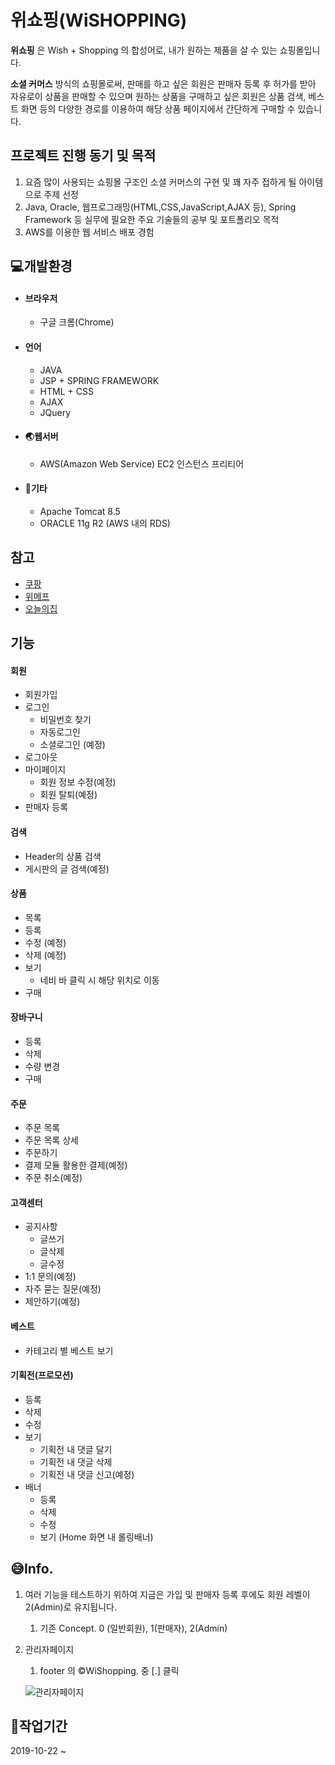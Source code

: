 # 위쇼핑(WiSHOPPING)

__위쇼핑__ 은 Wish + Shopping 의 합성어로, 내가 원하는 제품을 살 수 있는 쇼핑몰입니다.

__소셜 커머스__ 방식의 쇼핑몰로써, 판매를 하고 싶은 회원은 판매자 등록 후 허가를 받아 자유로이 상품을 판매할 수 있으며 원하는 상품을 구매하고 싶은 회원은 상품 검색, 베스트 화면 등의 다양한 경로를 이용하여 해당 상품 페이지에서 간단하게 구매할 수 있습니다.



## 프로젝트 진행 동기 및 목적

1. 요즘 많이 사용되는 쇼핑몰 구조인 소셜 커머스의 구현 및 꽤 자주 접하게 될 아이템으로 주제 선정
2. Java, Oracle, 웹프로그래밍(HTML,CSS,JavaScript,AJAX 등), Spring Framework 등 실무에 필요한 주요 기술들의 공부 및 포트폴리오 목적
3. AWS를 이용한 웹 서비스 배포 경험



## &#128187;개발환경

- #### 브라우저

  - 구글 크롬(Chrome)



- #### 언어

  - JAVA
  - JSP + SPRING FRAMEWORK
  - HTML + CSS
  - AJAX
  - JQuery

  

- #### &#127759;웹서버

  - AWS(Amazon Web Service) EC2 인스턴스 프리티어
  
  

- #### &#127928;기타

  - Apache Tomcat 8.5
  - ORACLE 11g R2 (AWS 내의 RDS)





## 참고
- [쿠팡](https://www.coupang.com/)
- [위메프](https://www.wemakeprice.com/)
- [오늘의집](https://ohou.se/)



## 기능
#### __회원__

- 회원가입
- 로그인
   - 비밀번호 찾기
   - 자동로그인
   - 소셜로그인 (예정)
 - 로그아웃
 - 마이페이지
    - 회원 정보 수정(예정)
    - 회원 탈퇴(예정)
 - 판매자 등록



#### __검색__

- Header의 상품 검색
- 게시판의 글 검색(예정)



#### __상품__

- 목록
- 등록
- 수정 (예정)
- 삭제 (예정)
- 보기
  - 네비 바 클릭 시 해당 위치로 이동
- 구매



#### __장바구니__

- 등록
- 삭제
- 수량 변경
- 구매



#### __주문__

- 주문 목록
- 주문 목록 상세
- 주문하기
- 결제 모듈 활용한 결제(예정)
- 주문 취소(예정)



#### __고객센터__

- 공지사항
  - 글쓰기
  - 글삭제
  - 글수정
- 1:1 문의(예정)
- 자주 묻는 질문(예정)
- 제안하기(예정)



#### __베스트__

- 카테고리 별 베스트 보기



#### __기획전(프로모션)__

- 등록
- 삭제
- 수정
- 보기
  - 기획전 내 댓글 달기
  - 기획전 내 댓글 삭제
  - 기획전 내 댓글 신고(예정)
- 배너
   - 등록
   - 삭제
   - 수정
   - 보기 (Home 화면 내 롤링배너)



## &#128517;Info.

1. 여러 기능을 테스트하기 위하여 지금은 가입 및 판매자 등록 후에도 회원 레벨이 2(Admin)로 유지됩니다.
   
   1. 기존 Concept. 0 (일반회원), 1(판매자), 2(Admin)
   
2. 관리자페이지

   1. footer 의 ©WiShopping. 중 [.] 클릭
   
   ![관리자페이지](C:\Users\dlald\Desktop\관리자페이지.png)



## &#128198;작업기간 
2019-10-22 ~